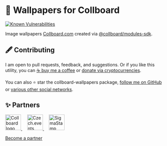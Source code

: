 # 🌆 Wallpapers for Collboard

<!--Badges-->
<!--⚠️WARNING: This section was generated by https://github.com/hejny/batch-project-editor/blob/main/src/workflows/800-badges/badges.ts so every manual change will be overwritten.-->


[![Known Vulnerabilities](https://snyk.io/test/github/hejny/collboard-wallpapers/badge.svg)](https://snyk.io/test/github/hejny/collboard-wallpapers)
<!--[![License of 🌆 Wallpapers for Collboard](https://img.shields.io/github/license/hejny/collboard-wallpapers.svg?style=flat)](https://github.com/hejny/collboard-wallpapers/blob/main/LICENSE)-->
<!--[![lint](https://github.com/hejny/collboard-wallpapers/actions/workflows/lint.yml/badge.svg)](https://github.com/hejny/collboard-wallpapers/actions/workflows/lint.yml)-->
<!--[![test](https://github.com/hejny/collboard-wallpapers/actions/workflows/test.yml/badge.svg)](https://github.com/hejny/collboard-wallpapers/actions/workflows/test.yml)-->
<!--[![Issues](https://img.shields.io/github/issues/hejny/collboard-wallpapers.svg?style=flat)](https://github.com/hejny/collboard-wallpapers/issues)-->

<!--/Badges-->

Image wallpapers [Collboard.com](https://collboard.com/) created via [@collboard/modules-sdk](https://www.npmjs.com/package/@collboard/modules-sdk).



<!--Contributing-->
<!--⚠️WARNING: This section was generated by https://github.com/hejny/batch-project-editor/blob/main/src/workflows/810-contributing/contributing.ts so every manual change will be overwritten.-->

## 🖋️ Contributing

I am open to pull requests, feedback, and suggestions. Or if you like this utility, you can [☕ buy me a coffee](https://www.buymeacoffee.com/hejny) or [donate via cryptocurrencies](https://github.com/hejny/hejny/blob/main/documents/crypto.md).

You can also ⭐ star the collboard-wallpapers package, [follow me on GitHub](https://github.com/hejny) or [various other social networks](https://www.pavolhejny.com/contact/).

<!--/Contributing-->


<!--Partners-->
<!--⚠️WARNING: This section was generated by https://github.com/hejny/batch-project-editor/blob/main/src/workflows/820-partners/partners.ts so every manual change will be overwritten.-->

## ✨ Partners


<a href="https://collboard.com/">
<img src="https://collboard.fra1.cdn.digitaloceanspaces.com/assets/18.12.1/logo-small.png" alt="Collboard logo" width="50"  />
</a>
&nbsp;&nbsp;&nbsp;
<a href="https://czech.events/">
<img src="https://czech.events/design/logos/czech.events.transparent-logo.png" alt="Czech.events logo" width="50"  />
</a>
&nbsp;&nbsp;&nbsp;
<a href="https://sigmastamp.ml/">
<img src="https://www.sigmastamp.ml/sigmastamp-logo.white.svg" alt="SigmaStamp logo" width="50"  />
</a>


[Become a partner](https://www.pavolhejny.com/contact/)

<!--/Partners-->